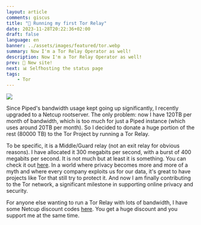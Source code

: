```yaml
---
layout: article
comments: giscus
title: "🧅 Running my first Tor Relay"
date: 2023-11-28T20:22:36+02:00
draft: false
language: en
banner: ../assets/images/featured/tor.webp
summary: Now I'm a Tor Relay Operator as well!
description: Now I'm a Tor Relay Operator as well!
prev: 🥳 New site!
next: 📊 Selfhosting the status page
tags:
    - Tor
---
```


![](/assets/images/featured/tor.webp)

Since Piped's bandwidth usage kept going up significantly, I recently upgraded to a Netcup rootserver. The only problem: now I have 120TB per month of bandwidth, which is too much for just a Piped instance (which uses around 20TB per month). So I decided to donate a huge portion of the rest (80000 TB) to the Tor Project by running a Tor Relay. 

To be specific, it is a Middle/Guard relay (not an exit relay for obvious reasons). I have allocated it 300 megabits per second, with a burst of 400 megabits per second. It is not much but at least it is something. You can check it out [here](https://metrics.torproject.org/rs.html#details/6C336E553CC7E0416EBC8577A7289349B757F6C3). In a world where privacy becomes more and more of a myth and where every company exploits us for our data, it's great to have projects like Tor that still try to protect it. And now I am finally contributing to the Tor network, a significant milestone in supporting online privacy and security.

For anyone else wanting to run a Tor Relay with lots of bandwidth, I have some Netcup discount codes [here](https://r4fo.com/donate/#vouchers). You get a huge discount and you support me at the same time.